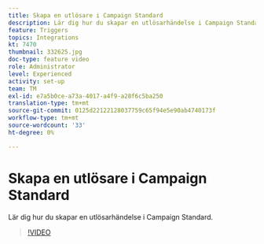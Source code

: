 ```yaml
---
title: Skapa en utlösare i Campaign Standard
description: Lär dig hur du skapar en utlösarhändelse i Campaign Standard.
feature: Triggers
topics: Integrations
kt: 7470
thumbnail: 332625.jpg
doc-type: feature video
role: Administrator
level: Experienced
activity: set-up
team: TM
exl-id: e7a5b0ce-a73a-4017-a4f9-a28f6c5ba250
translation-type: tm+mt
source-git-commit: 0125d22122128037759c65f94e5e90ab4740173f
workflow-type: tm+mt
source-wordcount: '33'
ht-degree: 0%

---
```


# Skapa en utlösare i Campaign Standard

Lär dig hur du skapar en utlösarhändelse i Campaign Standard.

>[!VIDEO](https://video.tv.adobe.com/v/332625?quality=12)
